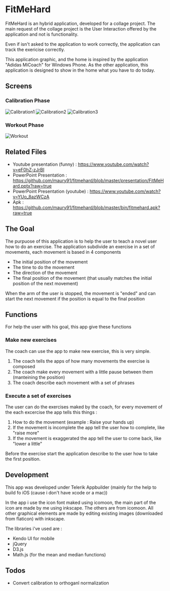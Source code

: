 # FitMeHard

FitMeHard is an hybrid application, developed for a collage project.
The main request of the collage project is the User Interaction offered by the application and not is functionality.

Even if isn't asked to the application to work correctly, the application can track the exericise correctly.

This application graphic, and the home is inspired by the application "Adidas MiCoach" for Windows Phone. As the other application, this application is designed to show in the home what you have to do today.

## Screens

### Calibration Phase

![Calibration1](maury91.github.com/fitmehard/imgage/calibration1.png)
![Calibration2](maury91.github.com/fitmehard/imgage/calibration2.png)
![Calibration3](maury91.github.com/fitmehard/imgage/calibration3.png)

### Workout Phase

![Workout](maury91.github.com/fitmehard/imgage/workout.png)

## Related Files

 - Youtube presentation (funny) : https://www.youtube.com/watch?v=eF0hZ-zJrBI
 - PowerPoint Presentation : https://github.com/maury91/fitmehard/blob/master/presentation/FitMeHard.pptx?raw=true
 - PowerPoint Presentation (youtube) : https://www.youtube.com/watch?v=YUo_8azWCzA
 - Apk : https://github.com/maury91/fitmehard/blob/master/bin/fitmehard.apk?raw=true

## The Goal

The purpuose of this application is to help the user to teach a novel user how to do an exercise.
The application subdivide an exercise in a set of movements, each movement is based in 4 components

  - The initial position of the movement
  - The time to do the movement
  - The direction of the movement
  - The final position of the movement (that usually matches the initial position of the next movement)

When the arm of the user is stopped, the movement is "ended" and can start the next movement if the position is equal to the final position


## Functions

For help the user with his goal, this app give these functions

### Make new exercises

The coach can use the app to make new exercise, this is very simple.

1. The coach tells the apps of how many movements the exercise is composed
2. The coach make every movement with a little pause between them (manteining the position)
3. The coach describe each movement with a set of phrases

### Execute a set of exercises

The user can do the exercises maked by the coach, for every movement of the each excercise the app tells this things :

1. How to do the movement (example : Raise your hands up)
2. If the movement is incomplete the app tell the user how to complete, like "raise more"
3. If the movement is exaggerated the app tell the user to come back, like "lower a little"

Before the exercise start the application describe to the user how to take the first position.

## Development

This app was developed under Telerik Appbuilder (mainly for the help to build fo iOS (cause i don't have xcode or a mac))

In the app i use the icon font maked using icomoon, the main part of the icon are made by me using inkscape. The others are from icomoon.
All other graphical elements are made by editing existing images (downloaded from flaticon) with inkscape.

The libraries i've used are :

- Kendo UI for mobile
- jQuery
- D3.js
- Math.js (for the mean and median functions)

## Todos

 - Convert calibration to orthoganl normalization
